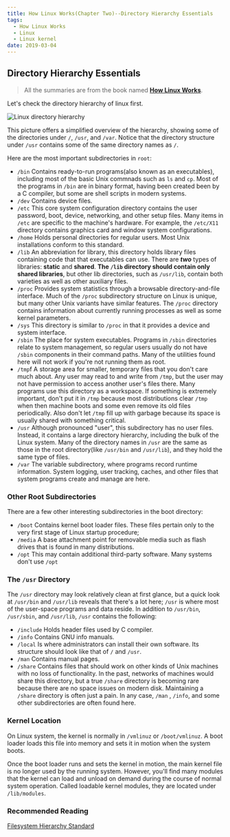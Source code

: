 ```yaml
---
title: How Linux Works(Chapter Two)--Directory Hierarchy Essentials
tags:
  - How Linux Works
  - Linux
  - Linux kernel
date: 2019-03-04
---
```


## Directory Hierarchy Essentials

> All the summaries are from the book named **[How Linux Works](https://www.amazon.com/How-Linux-Works-2nd-Superuser/dp/1593275676/ref=sr_1_1?keywords=how+linux+works&qid=1551169061&s=gateway&sr=8-1)**.

Let's check the directory hierarchy of linux first.

![Linux directory hierarchy](https://sherlockblaze.com/resources/img/linux/how-linux-works/linux-directory-hierarchy.png)

This picture offers a simplified overview of the hierarchy, showing some of the directories under `/`, `/usr`, and `/var`. Notice that the directory structure under `/usr` contains some of the same directory names as `/`.

Here are the most important subdirectories in `root`:

- `/bin` Contains ready-to-run programs(also known as an executables), including most of the basic Unix commnads such as `ls` and `cp`. Most of the programs in `/bin` are in binary format, having been created been by a C compiler, but some are shell scripts in modern systems.
- `/dev` Contains device files.
- `/etc` This core system configuration directory contains the user password, boot, device, networking, and other setup files. Many items in `/etc` are specific to the machine's hardware. For example, the `/etc/X11` directory contains graphics card and window system configurations.
- `/home` Holds personal directories for regular users. Most Unix installations conform to this standard.
- `/lib` An abbreviation for library, this directory holds library files containing code that that executables can use. There are ***two*** types of libraries: **static** and **shared**. **The `/lib` directory should contain only shared libraries**, but other lib directories, such as `/usr/lib`, contain both varieties as well as other auxiliary files.
- `/proc` Provides system statistics through a browsable directory-and-file interface. Much of the `/proc` subdirectory structure on Linux is unique, but many other Unix variants have similar features. The `/proc` directory contains information about currently running processes as well as some kernel parameters.
- `/sys` This directory is similar to `/proc` in that it provides a device and system interface.
- `/sbin` The place for system executables. Programs in `/sbin` directories relate to system management, so regular users usually do not have `/sbin` components in their command paths. Many of the utilities found here will not work if you're not running them as root.
- `/tmp`f A storage area for smaller, temporary files that you don't care much about. Any user may read to and write from `/tmp`, but the user may not have permission to access another user's files there. Many programs use this directory as a workspace. If something is extremely important, don't put it in `/tmp` because most distributions clear `/tmp` when then machine boots and some even remove its old files periodically. Also don't  let `/tmp` fill up with garbage because its space is usually shared with something critical.
- `/usr` Although pronounced "user", this subdirectory has no user files. Instead, it contains a large directory hierarchy, including the bulk of the Linux system. Many of the directory names in `/usr` are the same as those in the root directory(like `/usr/bin` and `/usr/lib`), and they hold the same type of files.
- `/var` The variable subdirectory, where programs record runtime information. System logging, user tracking, caches, and other files that system programs create and manage are here.

### Other Root Subdirectories

There are a few other interesting subdirectories in the boot directory:

- `/boot` Contains kernel boot loader files. These files pertain only to the very first stage of Linux startup procedure;
- `/media` A base attachment point for removable media such as flash drives that is found in many distributions.
- `/opt` This may contain additional third-party software. Many systems don't use `/opt`

### The `/usr` Directory

The `/usr` directory may look relatively clean at first glance, but a quick look at `/usr/bin` and `/usr/lib` reveals that there's a lot here; `/usr` is where most of the user-space programs and data reside. In addition to `/usr/bin`, `/usr/sbin`, and `/usr/lib`, `/usr` contains the following:

- `/include` Holds header files used by C compiler.
- `/info` Contains GNU info manuals.
- `/local` Is where administrators can install their own software. Its structure should look like that of `/` and `/usr`.
- `/man` Contains manual pages.
- `/share` Contains files that should work on other kinds of Unix machines with no loss of functionality. In the past, networks of machines would share this directory, but a true `/share` directory is becoming rare because there are no space issues on modern disk. Maintaining a `/share` directory is often just a pain. In any case, `/man` , `/info`, and some other subdirectories are often found here.

### Kernel Location

On Linux system, the kernel is normally in `/vmlinuz` or `/boot/vmlinuz`. A boot loader loads this file into memory and sets it in motion when the system boots.

Once the boot loader runs and sets the kernel in motion, the main kernel file is no longer used by the running system. However, you'll find many modules that the kernel can load and unload on demand during the course of normal system operation. Called loadable kernel modules, they are located under `/lib/modules`.

### Recommended Reading

[Filesystem Hierarchy Standard](http://www.pathname.com/fhs/)